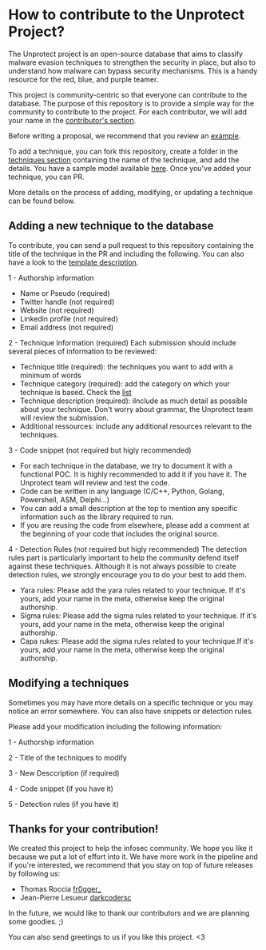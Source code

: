 # How to contribute to the Unprotect Project?
The Unprotect project is an open-source database that aims to classify malware evasion techniques to strengthen the security in place, but also to understand how malware can bypass security mechanisms. This is a handy resource for the red, blue, and purple teamer.

This project is community-centric so that everyone can contribute to the database. The purpose of this repository is to provide a simple way for the community to contribute to the project. For each contributor, we will add your name in the [contributor's section](https://search.unprotect.it/about/). 

Before writing a proposal, we recommend that you review an [example](https://search.unprotect.it/technique/kill-process/).

To add a technique, you can fork this repository, create a folder in the [techniques section](https://github.com/fr0gger/Unprotect_Submission/tree/main/techniques) containing the name of the technique, and add the details. You have a sample model available [here](https://github.com/fr0gger/Unprotect_Submission/tree/main/techniques/template_description). Once you've added your technique, you can PR.

More details on the process of adding, modifying, or updating a technique can be found below.

## Adding a new technique to the database
To contribute, you can send a pull request to this repository containing the title of the technique in the PR and including the following. You can also have a look to the [template description](https://github.com/fr0gger/Unprotect_Submission/blob/main/techniques/template_description/description_template.md).

1 - Authorship information 
* Name or Pseudo (required)
* Twitter handle (not required)
* Website (not required) 
* Linkedin profile (not required)
* Email address (not required)

2 - Technique Information (required)
Each submission should include several pieces of information to be reviewed:
* Technique title (required): the techniques you want to add with a minimum of words
* Technique category (required): add the category on which your technique is based. Check the [list](https://search.unprotect.it/map)
* Technique description (required): iInclude as much detail as possible about your technique. Don't worry about grammar, the Unprotect team will review the submission.
* Additional ressources: include any additional resources relevant to the techniques.

3 - Code snippet (not required but higly recommended)
* For each technique in the database, we try to document it with a functional POC. It is highly recommended to add it if you have it. The Unprotect team will review and test the code.
* Code can be written in any language (C/C++, Python, Golang, Powershell, ASM, Delphi...)
* You can add a small description at the top to mention any specific information such as the library required to run.
* If you are reusing the code from elsewhere, please add a comment at the beginning of your code that includes the original source.

4 - Detection Rules (not required but higly recommended)
The detection rules part is particularly important to help the community defend itself against these techniques. Although it is not always possible to create detection rules, we strongly encourage you to do your best to add them.
* Yara rules: Please add the yara rules related to your technique. If it's yours, add your name in the meta, otherwise keep the original authorship.
* Sigma rules: Please add the sigma rules related to your technique. If it's yours, add your name in the meta, otherwise keep the original authorship.
* Capa rukes: Please add the sigma rules related to your technique.If it's yours, add your name in the meta, otherwise keep the original authorship.

## Modifying a techniques 
Sometimes you may have more details on a specific technique or you may notice an error somewhere. You can also have snippets or detection rules.

Please add your modification including the following information:

1 - Authorship information

2 - Title of the techniques to modify

3 - New Desccription (if required)

4 - Code snippet (if you have it)

5 - Detection rules (if you have it) 

## Thanks for your contribution!
We created this project to help the infosec community. We hope you like it because we put a lot of effort into it. We have more work in the pipeline and if you're interested, we recommend that you stay on top of future releases by following us:

* Thomas Roccia [fr0gger_](https://twitter.com/fr0gger_)
* Jean-Pierre Lesueur [darkcodersc](https://twitter.com/DarkCoderSc)

In the future, we would like to thank our contributors and we are planning some goodies. ;) 

You can also send greetings to us if you like this project. <3 

